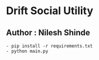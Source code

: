 
# Drift Social Utility
## Author : Nilesh Shinde

    - pip install -r requirements.txt
    - python main.py
